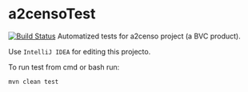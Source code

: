 # a2censoTest

[![Build Status](https://travis-ci.org/joemccann/dillinger.svg?branch=master)](http://a2censo.com/)
Automatized tests for a2censo project (a BVC product).

Use `IntelliJ IDEA` for editing this projecto.

To run test from cmd or bash run:
```
mvn clean test
```